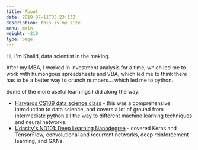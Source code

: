 ```yaml
---
title: About
date: 2018-07-11T05:23:13Z
description: this is my site
menu: main
weight: -210
type: page
---
```


Hi, I'm Khalid, data scientist in the making.

After my MBA, I worked in investment analysis for a time, which led me to work with humongous spreadsheets and VBA, which led me to think there has to be a better way to crunch numbers... which led me to python.

Some of the more useful learnings I did along the way:

- [Harvards CS109 data science class](http://khalido.org/posts/harvard-cs109-notes/) - this was a comprehensive introduction to data science, and covers a lot of ground from intermediate python all the way to different machine learning techniques and neural networks.
- [Udacity's ND101: Deep Learning Nanodegree](http://khalido.org/posts/udacity-nd101/) - covered Keras and TensorFlow, convolutional and recurrent networks, deep reinforcement learning, and GANs.

